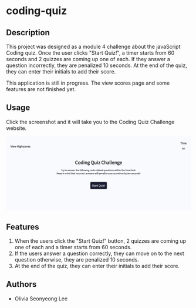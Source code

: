 # coding-quiz

## Description

This project was designed as a module 4 challenge about the javaScript Coding quiz. Once the user clicks "Start Quiz!", a timer starts from 60 seconds and 2 quizzes are coming up one of each. If they answer a question incorrectly, they are penalized 10 seconds. At the end of the quiz, they can enter their initials to add their score. 

This application is still in progress. The view scores page and some features are not finished yet.

## Usage
Click the screenshot and it will take you to the Coding Quiz Challenge website. 

[![coding-quiz-screenshot](Assets/images/coding-quiz-screenshot.png)](https://oliviasylee.github.io/coding-quiz/)

## Features
1. When the users click the "Start Quiz!" button, 2 quizzes are coming up one of each and a timer starts from 60 seconds.
2. If the users answer a question correctly, they can move on to the next question otherwise, they are penalized 10 seconds. 
3. At the end of the quiz, they can enter their initials to add their score.


## Authors
- Olivia Seonyeong Lee

